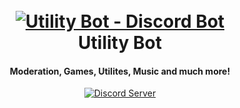 <h1 align="center">
  <br>
  <a href="https://github.com/discordutilitybot/utilitybot/dev"><img src="https://imgur.com/pY1WUFX.png" alt="Utility Bot - Discord Bot"></a>
  <br>
  Utility Bot
  <br>
</h1>

<h4 align="center">Moderation, Games, Utilites, Music and much more!</h4>

<p align="center">
  <a href="https://discord.gg/7ERYgW73Ay">
    <img src="https://discordapp.com/api/guilds/742193197673087027/widget.png?style=shield" alt="Discord Server">
  </a>